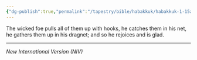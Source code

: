 ```yaml
---
{"dg-publish":true,"permalink":"/tapestry/bible/habakkuk/habakkuk-1-15a/","title":"Habakkuk 1:15a","hide":true,"tags":["bible-verse","bible-verse"],"dgHomeLink":true,"dgShowLocalGraph":true,"dgEnableSearch":true}
---
```


The wicked foe pulls all of them up with hooks, he catches them in his net, he gathers them up in his dragnet; and so he rejoices and is glad.

---
*New International Version (NIV)*